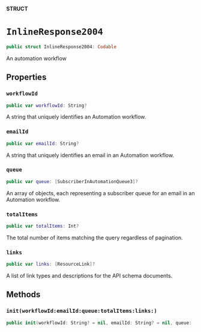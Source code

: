 **STRUCT**

# `InlineResponse2004`

```swift
public struct InlineResponse2004: Codable
```

An automation workflow

## Properties
### `workflowId`

```swift
public var workflowId: String?
```

A string that uniquely identifies an Automation workflow.

### `emailId`

```swift
public var emailId: String?
```

A string that uniquely identifies an email in an Automation workflow.

### `queue`

```swift
public var queue: [SubscriberInAutomationQueue3]?
```

An array of objects, each representing a subscriber queue for an email in an Automation workflow.

### `totalItems`

```swift
public var totalItems: Int?
```

The total number of items matching the query regardless of pagination.

### `links`

```swift
public var links: [ResourceLink]?
```

A list of link types and descriptions for the API schema documents.

## Methods
### `init(workflowId:emailId:queue:totalItems:links:)`

```swift
public init(workflowId: String? = nil, emailId: String? = nil, queue: [SubscriberInAutomationQueue3]? = nil, totalItems: Int? = nil, links: [ResourceLink]? = nil)
```
